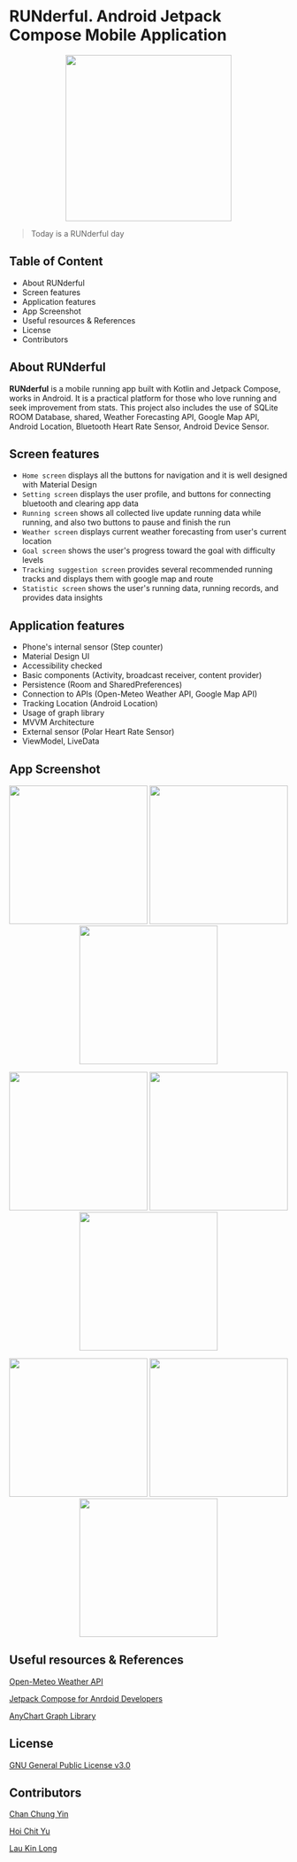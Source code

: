# RUNderful. Android Jetpack Compose Mobile Application
<p align="center">
<img width="300" src="https://user-images.githubusercontent.com/70948419/195938992-991d5854-7c05-427d-8a01-3cbbb64f4577.jpeg"/>
</p align="center">

> Today is a RUNderful day

## Table of Content
- About RUNderful
- Screen features
- Application features
- App Screenshot
- Useful resources & References
- License
- Contributors

## About RUNderful
**RUNderful** is a mobile running app built with Kotlin and Jetpack Compose, works in Android. It is a practical platform for those who love running and seek improvement from stats. This project also includes the use of SQLite ROOM Database, shared, Weather Forecasting API, Google Map API, Android Location, Bluetooth Heart Rate Sensor, Android Device Sensor.

## Screen features
- `Home screen` displays all the buttons for navigation and it is well designed with Material Design
- `Setting screen` displays the user profile, and buttons for connecting bluetooth and clearing app data
- `Running screen` shows all collected live update running data while running, and also two buttons to pause and finish the run
- `Weather screen` displays current weather forecasting from user's current location
- `Goal screen` shows the user's progress toward the goal with difficulty levels
- `Tracking suggestion screen` provides several recommended running tracks and displays them with google map and route
- `Statistic screen` shows the user's running data, running records, and provides data insights

## Application features
- Phone's internal sensor (Step counter)
- Material Design UI
- Accessibility checked
- Basic components (Activity, broadcast receiver, content provider)
- Persistence (Room and SharedPreferences)
- Connection to APIs (Open-Meteo Weather API, Google Map API)
- Tracking Location (Android Location)
- Usage of graph library
- MVVM Architecture
- External sensor (Polar Heart Rate Sensor)
- ViewModel, LiveData

## App Screenshot








<p align="center">
  <img src="" width="250"> 
  <img src="" width="250"> 
  <img src="" width="250">
</p> 

<p align="center">
  <img src="" width="250"> 
  <img src="" width="250"> 
  <img src="" width="250">
</p> 

<p align="center">
  <img src="" width="250"> 
  <img src="" width="250"> 
  <img src="" width="250">
</p> 






## Useful resources & References
[Open-Meteo Weather API](https://open-meteo.com/en)

[Jetpack Compose for Anrdoid Developers](https://developer.android.com/courses/jetpack-compose/course)

[AnyChart Graph Library](https://github.com/AnyChart/AnyChart-Android)

## License
[GNU General Public License v3.0](https://github.com/JulianCCY/Running_App/blob/main/LICENSE)

## Contributors
[Chan Chung Yin](https://github.com/JulianCCY)

[Hoi Chit Yu](https://github.com/Borissss420)

[Lau Kin Long](https://github.com/ryan20012013)


